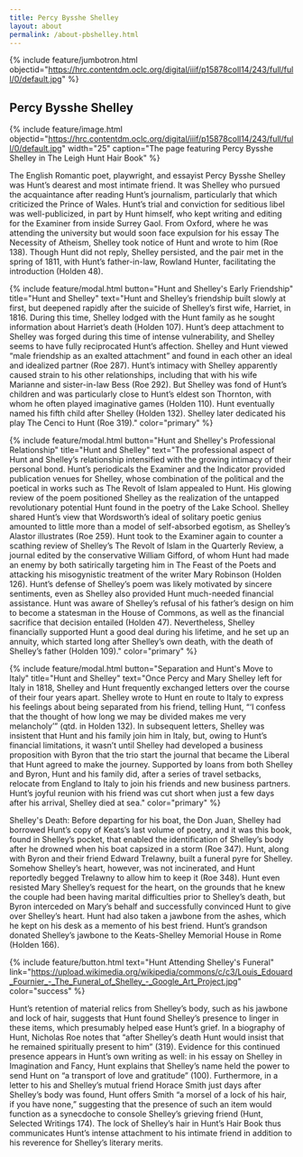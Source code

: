 ```yaml
---
title: Percy Bysshe Shelley
layout: about
permalink: /about-pbshelley.html
---
```

{% include feature/jumbotron.html objectid="https://hrc.contentdm.oclc.org/digital/iiif/p15878coll14/243/full/full/0/default.jpg" %}

## Percy Bysshe Shelley

{% include feature/image.html objectid="https://hrc.contentdm.oclc.org/digital/iiif/p15878coll14/243/full/full/0/default.jpg" width="25" caption="The page featuring Percy Bysshe Shelley in The Leigh Hunt Hair Book" %} 

The English Romantic poet, playwright, and essayist Percy Bysshe Shelley was Hunt’s dearest and most intimate friend. It was Shelley who pursued the acquaintance after reading Hunt’s journalism, particularly that which criticized the Prince of Wales. Hunt’s trial and conviction for seditious libel was well-publicized, in part by Hunt himself, who kept writing and editing for the Examiner from inside Surrey Gaol. From Oxford, where he was attending the university but would soon face expulsion for his essay The Necessity of Atheism, Shelley took notice of Hunt and wrote to him (Roe 138). Though Hunt did not reply, Shelley persisted, and the pair met in the spring of 1811, with Hunt’s father-in-law, Rowland Hunter, facilitating the introduction (Holden 48).

{% include feature/modal.html button="Hunt and Shelley's Early Friendship" title="Hunt and Shelley" text="Hunt and Shelley’s friendship built slowly at first, but deepened rapidly after the suicide of Shelley’s first wife, Harriet, in 1816. During this time, Shelley lodged with the Hunt family as he sought information about Harriet’s death (Holden 107). Hunt’s deep attachment to Shelley was forged during this time of intense vulnerability, and Shelley seems to have fully reciprocated Hunt’s affection. Shelley and Hunt viewed “male friendship as an exalted attachment” and found in each other an ideal and idealized partner (Roe 287). Hunt’s intimacy with Shelley apparently caused strain to his other relationships, including that with his wife Marianne and sister-in-law Bess (Roe 292). But Shelley was fond of Hunt’s children and was particularly close to Hunt’s eldest son Thornton, with whom he often played imaginative games (Holden 110). Hunt eventually named his fifth child after Shelley (Holden 132). Shelley later dedicated his play The Cenci to Hunt (Roe 319)." color="primary" %}

{% include feature/modal.html button="Hunt and Shelley's Professional Relationship" title="Hunt and Shelley" text="The professional aspect of Hunt and Shelley’s relationship intensified with the growing intimacy of their personal bond. Hunt’s periodicals the Examiner and the Indicator provided publication venues for Shelley, whose combination of the political and the poetical in works such as The Revolt of Islam appealed to Hunt. His glowing review of the poem positioned Shelley as the realization of the untapped revolutionary potential Hunt found in the poetry of the Lake School. Shelley shared Hunt’s view that Wordsworth’s ideal of solitary poetic genius amounted to little more than a model of self-absorbed egotism, as Shelley’s Alastor illustrates (Roe 259). Hunt took to the Examiner again to counter a scathing review of Shelley’s The Revolt of Islam in the Quarterly Review, a journal edited by the conservative William Gifford, of whom Hunt had made an enemy by both satirically targeting him in The Feast of the Poets and attacking his misogynistic treatment of the writer Mary Robinson (Holden 126). Hunt’s defense of Shelley’s poem was likely motivated by sincere sentiments, even as Shelley also provided Hunt much-needed financial assistance. Hunt was aware of Shelley’s refusal of his father’s design on him to become a statesman in the House of Commons, as well as the financial sacrifice that decision entailed (Holden 47). Nevertheless, Shelley financially supported Hunt a good deal during his lifetime, and he set up an annuity, which started long after Shelley’s own death, with the death of Shelley’s father (Holden 109)." color="primary" %}

{% include feature/modal.html button="Separation and Hunt's Move to Italy" title="Hunt and Shelley" text="Once Percy and Mary Shelley left for Italy in 1818, Shelley and Hunt frequently exchanged letters over the course of their four years apart. Shelley wrote to Hunt en route to Italy to express his feelings about being separated from his friend, telling Hunt, “‘I confess that the thought of how long we may be divided makes me very melancholy’” (qtd. in Holden 132). In subsequent letters, Shelley was insistent that Hunt and his family join him in Italy, but, owing to Hunt’s financial limitations, it wasn’t until Shelley had developed a business proposition with Byron that the trio start the journal that became the Liberal that Hunt agreed to make the journey. Supported by loans from both Shelley and Byron, Hunt and his family did, after a series of travel setbacks, relocate from England to Italy to join his friends and new business partners. Hunt’s joyful reunion with his friend was cut short when just a few days after his arrival, Shelley died at sea." color="primary" %}

Shelley's Death: Before departing for his boat, the Don Juan, Shelley had borrowed Hunt’s copy of Keats’s last volume of poetry, and it was this book, found in Shelley’s pocket, that enabled the identification of Shelley’s body after he drowned when his boat capsized in a storm (Roe 347). Hunt, along with Byron and their friend Edward Trelawny, built a funeral pyre for Shelley. Somehow Shelley’s heart, however, was not incinerated, and Hunt reportedly begged Trelawny to allow him to keep it (Roe 348). Hunt even resisted Mary Shelley’s request for the heart, on the grounds that he knew the couple had been having marital difficulties prior to Shelley’s death, but Byron interceded on Mary’s behalf and successfully convinced Hunt to give over Shelley’s heart. Hunt had also taken a jawbone from the ashes, which he kept on his desk as a memento of his best friend. Hunt’s grandson donated Shelley’s jawbone to the Keats-Shelley Memorial House in Rome (Holden 166).

{% include feature/button.html text="Hunt Attending Shelley's Funeral" link="https://upload.wikimedia.org/wikipedia/commons/c/c3/Louis_Edouard_Fournier_-_The_Funeral_of_Shelley_-_Google_Art_Project.jpg" color="success" %}

Hunt’s retention of material relics from Shelley’s body, such as his jawbone and lock of hair, suggests that Hunt found Shelley’s presence to linger in these items, which presumably helped ease Hunt’s grief. In a biography of Hunt, Nicholas Roe notes that “after Shelley’s death Hunt would insist that he remained spiritually present to him” (319). Evidence for this continued presence appears in Hunt’s own writing as well: in his essay on Shelley in Imagination and Fancy, Hunt explains that Shelley’s name held the power to send Hunt on “a transport of love and gratitude” (100). Furthermore, in a letter to his and Shelley’s mutual friend Horace Smith just days after Shelley’s body was found, Hunt offers Smith “a morsel of a lock of his hair, if you have none,” suggesting that the presence of such an item would function as a synecdoche to console Shelley’s grieving friend (Hunt, Selected Writings 174). The lock of Shelley’s hair in Hunt’s Hair Book thus communicates Hunt’s intense attachment to his intimate friend in addition to his reverence for Shelley’s literary merits.

